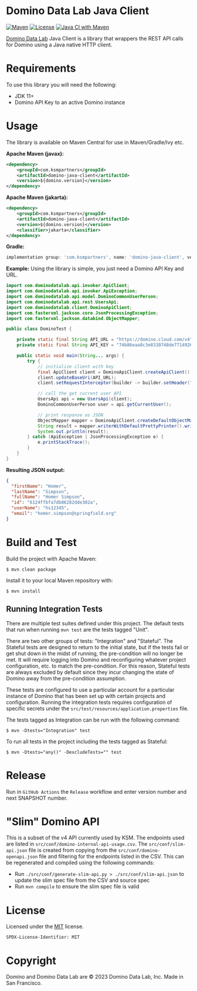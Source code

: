 # Domino Data Lab Java Client

[![Maven](https://img.shields.io/maven-central/v/com.ksmpartners/domino-java-client.svg?style=for-the-badge)](https://repo1.maven.org/maven2/com/ksmpartners/domino-java-client/)
[![License](https://img.shields.io/github/license/ksmpartners/domino-java-client?style=for-the-badge&logo=mit)](https://opensource.org/licenses/MIT)
[![Java CI with Maven](https://img.shields.io/github/actions/workflow/status/ksmpartners/domino-java-client/build.yml?branch=main&logo=GitHub&style=for-the-badge)](https://github.com/ksmpartners/domino-java-client/actions/workflows/build.yml)


[Domino Data Lab](https://www.dominodatalab.com/) Java Client is a library that wrappers the REST API calls for Domino using a Java native HTTP client.

# Requirements

To use this library you will need the following:

- JDK 11+
- Domino API Key to an active Domino instance

# Usage

The library is available on Maven Central for use in Maven/Gradle/Ivy etc.

**Apache Maven (javax):**
```xml
<dependency>
    <groupId>com.ksmpartners</groupId>
    <artifactId>domino-java-client</artifactId>
    <version>${domino.version}</version>
</dependency>
```

**Apache Maven (jakarta):**
```xml
<dependency>
    <groupId>com.ksmpartners</groupId>
    <artifactId>domino-java-client</artifactId>
    <version>${domino.version}</version>
    <classifier>jakarta</classifier>
</dependency>
```

**Gradle:**
```groovy
implementation group: 'com.ksmpartners', name: 'domino-java-client', version: '${domino.version}'
```

**Example:**
Using the library is simple, you just need a Domino API Key and URL.

```java
import com.dominodatalab.api.invoker.ApiClient;
import com.dominodatalab.api.invoker.ApiException;
import com.dominodatalab.api.model.DominoCommonUserPerson;
import com.dominodatalab.api.rest.UsersApi;
import com.dominodatalab.client.DominoApiClient;
import com.fasterxml.jackson.core.JsonProcessingException;
import com.fasterxml.jackson.databind.ObjectMapper;

public class DominoTest {

    private static final String API_URL = "https://domino.cloud.com/v4";
    private static final String API_KEY = "74b86eaa8c3e8310748de7714926b0b6a3866d8eb8c493fdf2d8fed7a520b842";

    public static void main(String... args) {
        try {
            // initialize client with key
            final ApiClient client = DominoApiClient.createApiClient();
            client.updateBaseUri(API_URL);
            client.setRequestInterceptor(builder -> builder.setHeader("X-Domino-Api-Key", API_KEY));

            // call the get current user API
            UsersApi api = new UsersApi(client);
            DominoCommonUserPerson user = api.getCurrentUser();

            // print response as JSON
            ObjectMapper mapper = DominoApiClient.createDefaultObjectMapper();
            String result = mapper.writerWithDefaultPrettyPrinter().writeValueAsString(user);
            System.out.println(result);
        } catch (ApiException | JsonProcessingException e) {
            e.printStackTrace();
        }
    }
}
```

**Resulting JSON output:**

```json
{
  "firstName": "Homer",
  "lastName": "Simpson",
  "fullName": "Homer Simpson",
  "id": "6124ffbfa7db86282dde302a",
  "userName": "hs12345",
  "email": "homer.simpson@springfield.org"
}
```

# Build and Test

Build the project with Apache Maven:

```shell
$ mvn clean package
```

Install it to your local Maven repository with:

```shell
$ mvn install
```

## Running Integration Tests

There are multiple test suites defined under this project. The default tests that run when running `mvn test` are the tests tagged "Unit". 

There are two other groups of tests: "Integration" and "Stateful". The Stateful tests are designed to return to the initial state, but if the tests fail or get shut down in the midst of running, the pre-condition will no longer be met. It will require logging into Domino and reconfiguring whatever project configuration, etc. to match the pre-condition. For this reason, Stateful tests are always excluded by default since they incur changing the state of Domino away from the pre-condition assumption.

These tests are configured to use a particular account for a particular instance of Domino that has been set up with certain projects and configuration. Running the integration tests requires configuration of specific secrets under the `src/test/resources/application.properties` file.

The tests tagged as Integration can be run with the following command:

```shell
$ mvn -Dtests="Integration" test
```

To run all tests in the project including the tests tagged as Stateful:

```shell
$ mvn -Dtests="any()" -DexcludeTests="" test
```

# Release

Run in `GitHub Actions` the `Release` workflow and enter version number and next SNAPSHOT number.

# "Slim" Domino API
This is a subset of the v4 API currently used by KSM. The endpoints used are listed in `src/conf/domino-internal-api-usage.csv`. The `src/conf/slim-api.json` file is created from copying from the `src/conf/domino-openapi.json` file and filtering for the endpoints listed in the CSV. This can be regenerated and compiled using the following commands:
- Run `./src/conf/generate-slim-api.py > ./src/conf/slim-api.json` to update the slim spec file from the CSV and source spec
- Run `mvn compile` to ensure the slim spec file is valid

# License

Licensed under the [MIT](https://en.wikipedia.org/wiki/MIT_License) license.

`SPDX-License-Identifier: MIT`

# Copyright

Domino and Domino Data Lab are © 2023 Domino Data Lab, Inc. Made in San Francisco. 
